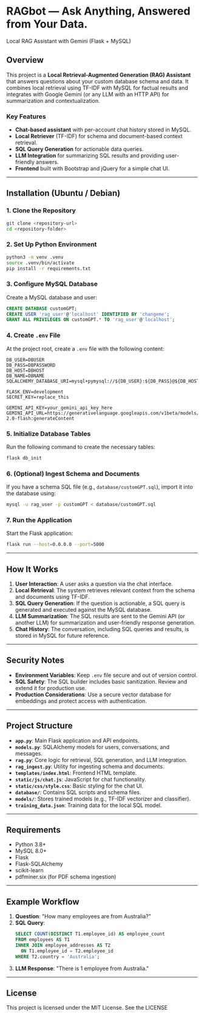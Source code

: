 # RAGbot — Ask Anything, Answered from Your Data.

Local RAG Assistant with Gemini (Flask + MySQL)

## Overview

This project is a **Local Retrieval-Augmented Generation (RAG) Assistant** that answers questions about your custom database schema and data. It combines local retrieval using TF-IDF with MySQL for factual results and integrates with Google Gemini (or any LLM with an HTTP API) for summarization and contextualization.

### Key Features
- **Chat-based assistant** with per-account chat history stored in MySQL.
- **Local Retriever** (TF-IDF) for schema and document-based context retrieval.
- **SQL Query Generation** for actionable data queries.
- **LLM Integration** for summarizing SQL results and providing user-friendly answers.
- **Frontend** built with Bootstrap and jQuery for a simple chat UI.

---

## Installation (Ubuntu / Debian)

### 1. Clone the Repository
```bash
git clone <repository-url>
cd <repository-folder>
```

### 2. Set Up Python Environment
```bash
python3 -m venv .venv
source .venv/bin/activate
pip install -r requirements.txt
```

### 3. Configure MySQL Database
Create a MySQL database and user:
```sql
CREATE DATABASE customGPT;
CREATE USER 'rag_user'@'localhost' IDENTIFIED BY 'changeme';
GRANT ALL PRIVILEGES ON customGPT.* TO 'rag_user'@'localhost';
```

### 4. Create `.env` File
At the project root, create a `.env` file with the following content:
```
DB_USER=DBUSER
DB_PASS=DBPASSWORD
DB_HOST=DBHOST
DB_NAME=DBNAME
SQLALCHEMY_DATABASE_URI=mysql+pymysql://${DB_USER}:${DB_PASS}@${DB_HOST}/${DB_NAME}

FLASK_ENV=development
SECRET_KEY=replace_this

GEMINI_API_KEY=your_gemini_api_key_here
GEMINI_API_URL=https://generativelanguage.googleapis.com/v1beta/models/gemini-2.0-flash:generateContent

```

### 5. Initialize Database Tables
Run the following command to create the necessary tables:
```bash
flask db_init
```

### 6. (Optional) Ingest Schema and Documents
If you have a schema SQL file (e.g., `database/customGPT.sql`), import it into the database using:
```bash
mysql -u rag_user -p customGPT < database/customGPT.sql
```

### 7. Run the Application
Start the Flask application:
```bash
flask run --host=0.0.0.0 --port=5000
```

---

## How It Works

1. **User Interaction**: A user asks a question via the chat interface.
2. **Local Retrieval**: The system retrieves relevant context from the schema and documents using TF-IDF.
3. **SQL Query Generation**: If the question is actionable, a SQL query is generated and executed against the MySQL database.
4. **LLM Summarization**: The SQL results are sent to the Gemini API (or another LLM) for summarization and user-friendly response generation.
5. **Chat History**: The conversation, including SQL queries and results, is stored in MySQL for future reference.

---

## Security Notes

- **Environment Variables**: Keep `.env` file secure and out of version control.
- **SQL Safety**: The SQL builder includes basic sanitization. Review and extend it for production use.
- **Production Considerations**: Use a secure vector database for embeddings and protect access with authentication.

---

## Project Structure

- **`app.py`**: Main Flask application and API endpoints.
- **`models.py`**: SQLAlchemy models for users, conversations, and messages.
- **`rag.py`**: Core logic for retrieval, SQL generation, and LLM integration.
- **`rag_ingest.py`**: Utility for ingesting schema and documents.
- **`templates/index.html`**: Frontend HTML template.
- **`static/js/chat.js`**: JavaScript for chat functionality.
- **`static/css/style.css`**: Basic styling for the chat UI.
- **`database/`**: Contains SQL scripts and schema files.
- **`models/`**: Stores trained models (e.g., TF-IDF vectorizer and classifier).
- **`training_data.json`**: Training data for the local SQL model.

---

## Requirements

- Python 3.8+
- MySQL 8.0+
- Flask
- Flask-SQLAlchemy
- scikit-learn
- pdfminer.six (for PDF schema ingestion)

---

## Example Workflow

1. **Question**: "How many employees are from Australia?"
2. **SQL Query**:
   ```sql
   SELECT COUNT(DISTINCT T1.employee_id) AS employee_count
   FROM employees AS T1
   INNER JOIN employee_addresses AS T2
     ON T1.employee_id = T2.employee_id
   WHERE T2.country = 'Australia';
   ```
3. **LLM Response**: "There is 1 employee from Australia."

---

## License

This project is licensed under the MIT License. See the LICENSE

